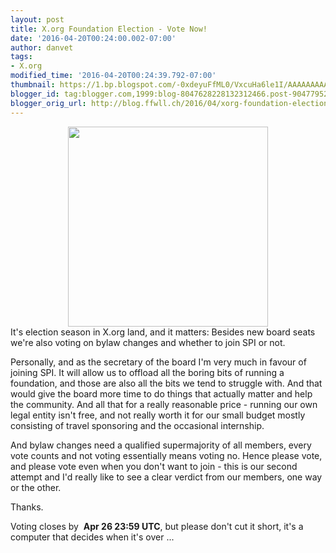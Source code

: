 ```yaml
---
layout: post
title: X.org Foundation Election - Vote Now!
date: '2016-04-20T00:24:00.002-07:00'
author: danvet
tags:
- X.org
modified_time: '2016-04-20T00:24:39.792-07:00'
thumbnail: https://1.bp.blogspot.com/-0xdeyuFfML0/VxcuHa6le1I/AAAAAAAAAYw/qho0p0LtZH0jfQGQ5L01ZoedVmL9fKaFQCLcB/s72-c/vote_now.jpg
blogger_id: tag:blogger.com,1999:blog-8047628228132312466.post-9047795241514036687
blogger_orig_url: http://blog.ffwll.ch/2016/04/xorg-foundation-election-vote-now.html
---
```


<div class="separator" style="clear: both; text-align: center;"><a href="https://1.bp.blogspot.com/-0xdeyuFfML0/VxcuHa6le1I/AAAAAAAAAYw/qho0p0LtZH0jfQGQ5L01ZoedVmL9fKaFQCLcB/s1600/vote_now.jpg" imageanchor="1" style="margin-left: 1em; margin-right: 1em;"><img border="0" height="320" src="https://1.bp.blogspot.com/-0xdeyuFfML0/VxcuHa6le1I/AAAAAAAAAYw/qho0p0LtZH0jfQGQ5L01ZoedVmL9fKaFQCLcB/s320/vote_now.jpg" width="320" /></a></div>It's election season in X.org land, and it matters: Besides new board seats we're also voting on bylaw changes and whether to join SPI or not.



Personally, and as the secretary of the board I'm very much in favour of joining SPI. It will allow us to offload all the boring bits of running a foundation, and those are also all the bits we tend to struggle with. And that would give the board more time to do things that actually matter and help the community. And all that for a really reasonable price - running our own legal entity isn't free, and not really worth it for our small budget mostly consisting of travel sponsoring and the occasional internship.



And bylaw changes need a qualified supermajority of all members, every vote counts and not voting essentially means voting no. Hence please vote, and please vote even when you don't want to join - this is our second attempt and I'd really like to see a clear verdict from our members, one way or the other.



Thanks.



Voting closes by&nbsp; <strong>             Apr 26  23:59 UTC</strong>, but please don't cut it short, it's a computer that decides when it's over ...



